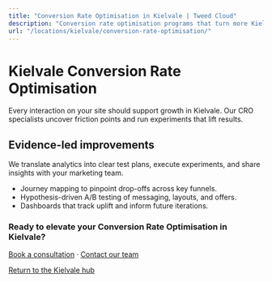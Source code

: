 ```yaml
---
title: "Conversion Rate Optimisation in Kielvale | Tweed Cloud"
description: "Conversion rate optimisation programs that turn more Kielvale visitors into customers."
url: "/locations/kielvale/conversion-rate-optimisation/"
---
```


# Kielvale Conversion Rate Optimisation

Every interaction on your site should support growth in Kielvale. Our CRO specialists uncover friction points and run experiments that lift results.

## Evidence-led improvements

We translate analytics into clear test plans, execute experiments, and share insights with your marketing team.

- Journey mapping to pinpoint drop-offs across key funnels.
- Hypothesis-driven A/B testing of messaging, layouts, and offers.
- Dashboards that track uplift and inform future iterations.

### Ready to elevate your Conversion Rate Optimisation in Kielvale?

[Book a consultation](/consultation/) · [Contact our team](/contact/)

[Return to the Kielvale hub](/locations/kielvale/)
